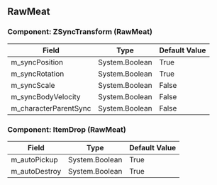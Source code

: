 ## RawMeat

### Component: ZSyncTransform (RawMeat)

|Field|Type|Default Value|
|-----|----|-------------|
|m_syncPosition|System.Boolean|True|
|m_syncRotation|System.Boolean|True|
|m_syncScale|System.Boolean|False|
|m_syncBodyVelocity|System.Boolean|False|
|m_characterParentSync|System.Boolean|False|

### Component: ItemDrop (RawMeat)

|Field|Type|Default Value|
|-----|----|-------------|
|m_autoPickup|System.Boolean|True|
|m_autoDestroy|System.Boolean|True|

